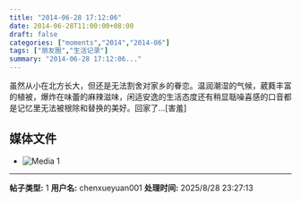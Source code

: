 ```yaml
---
title: "2014-06-28 17:12:06"
date: 2014-06-28T11:00:00+08:00
draft: false
categories: ["moments","2014","2014-06"]
tags: ["朋友圈","生活记录"]
summary: "2014-06-28 17:12:06..."
---
```


虽然从小在北方长大，但还是无法割舍对家乡的眷恋。温润潮湿的气候，葳蕤丰富的植被，爆炸在味蕾的麻辣滋味，闲适安逸的生活态度还有稍显聒噪喜感的口音都是记忆里无法被根除和替换的美好。回家了…[害羞]

## 媒体文件

- ![Media 1](/Moments/photos/2014-06-28/201406281712060.jpg)

---

**帖子类型:** 1
**用户名:** chenxueyuan001
**处理时间:** 2025/8/28 23:27:13
